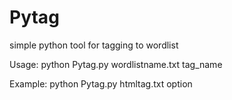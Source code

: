# Pytag
simple python tool for tagging to wordlist

Usage: python Pytag.py wordlistname.txt tag_name

Example: python Pytag.py htmltag.txt option
